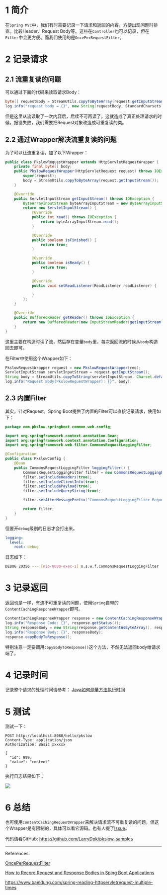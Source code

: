 # 1 简介

在`Spring MVC`中，我们有时需要记录一下请求和返回的内容，方便出现问题时排查。比较Header、Request Body等。这些在`Controller`也可以记录，但在`Filter`中会更方便。而我们使用的是`OncePerRequestFilter`。



# 2 记录请求



## 2.1 流重复读的问题

可以通过下面的代码来读取请求Body：

```java
byte[] requestBody = StreamUtils.copyToByteArray(request.getInputStream());
log.info("request body = {}", new String(requestBody, StandardCharsets.UTF_8));
```

但是这里从流读取了一次内容后，后续不可再读了。这就造成了真正处理请求的时候，报错失败，我们需要把Request对象改造成可重复读的类。



## 2.2 通过Wrapper解决流重复读的问题

为了可以让流重复读，加了以下Wrapper：

```java
public class PkslowRequestWrapper extends HttpServletRequestWrapper {
    private final byte[] body;
    public PkslowRequestWrapper(HttpServletRequest request) throws IOException {
        super(request);
        body = StreamUtils.copyToByteArray(request.getInputStream());
    }

    @Override
    public ServletInputStream getInputStream() throws IOException {
        ByteArrayInputStream byteArrayInputStream = new ByteArrayInputStream(body);
        return new ServletInputStream() {
            @Override
            public int read() throws IOException {
                return byteArrayInputStream.read();
            }

            @Override
            public boolean isFinished() {
                return true;
            }

            @Override
            public boolean isReady() {
                return true;
            }

            @Override
            public void setReadListener(ReadListener readListener) {

            }
        };
    }

    @Override
    public BufferedReader getReader() throws IOException {
        return new BufferedReader(new InputStreamReader(getInputStream()));
    }
}
```

这里主要在构造时读了流，然后存在变量`body`里，每次返回流的时候从`body`构造回去即可。



在Filter中使用这个Wrapper如下：

```java
PkslowRequestWrapper request = new PkslowRequestWrapper(req);
ServletInputStream servletInputStream = request.getInputStream();
String body = StreamUtils.copyToString(servletInputStream, Charset.defaultCharset());
log.info("Request Body(PkslowRequestWrapper): {}", body);
```



## 2.3 内置Filter

其实，针对Request，Spring Boot提供了内置的Filter可以直接记录请求，使用如下：

```java
package com.pkslow.springboot.common.web.config;

import org.springframework.context.annotation.Bean;
import org.springframework.context.annotation.Configuration;
import org.springframework.web.filter.CommonsRequestLoggingFilter;

@Configuration
public class PkslowConfig {
    @Bean
    public CommonsRequestLoggingFilter loggingFilter() {
        CommonsRequestLoggingFilter filter = new CommonsRequestLoggingFilter();
        filter.setIncludeHeaders(true);
        filter.setIncludeClientInfo(true);
        filter.setIncludePayload(true);
        filter.setIncludeQueryString(true);

        filter.setAfterMessagePrefix("CommonsRequestLoggingFilter Request: ");

        return filter;
    }
}
```

但要开`debug`级别的日志才会打出来。

```yaml
logging:
  level:
    root: debug
```



日志如下：

```bash
DEBUG 20356 --- [nio-8080-exec-1] o.s.w.f.CommonsRequestLoggingFilter      : Before request [POST /hello/pkslow, client=127.0.0.1, headers=[authorization:"Basic xxxxxx", content-length:"37", host:"localhost:8080", connection:"Keep-Alive", user-agent:"Apache-HttpClient/4.5.13 (Java/17.0.5)", accept-encoding:"gzip,deflate", Content-Type:"application/json;charset=UTF-8"]]
```



# 3 记录返回

返回也是一样，有流不可重复读的问题，使用`Spring`自带的`ContentCachingResponseWrapper`即可。

```java
ContentCachingResponseWrapper response = new ContentCachingResponseWrapper(res);
log.info("Response Code: {}", response.getStatus());
String responseBody = new String(response.getContentAsByteArray(), response.getCharacterEncoding());
log.info("Response Body: {}", responseBody);
response.copyBodyToResponse();
```

特别注意一定要调用`copyBodyToResponse()`这个方法，不然无法返回body给请求端了。



# 4 记录时间

记录整个请求的处理时间请参考： [Java如何测量方法执行时间](https://www.pkslow.com/archives/java-elapsed-time)



# 5 测试

测试一下：

```http
POST http://localhost:8080/hello/pkslow
Content-Type: application/json
Authorization: Basic xxxxxx

{
  "id": 999,
  "value": "content"
}
```

执行日志结果如下：

![](https://pkslow.oss-cn-shenzhen.aliyuncs.com/images/2022/12/spring-log-request-response.log.png)



# 6 总结

也可使用`ContentCachingRequestWrapper`来解决请求流不可重复读的问题，但这个Wrapper是有限制的，具体可以看它源码。也有人提了[Issue](https://github.com/spring-projects/spring-framework/issues/28391)。



代码请看GitHub: https://github.com/LarryDpk/pkslow-samples



---

References:

[OncePerRequestFilter](https://www.baeldung.com/spring-onceperrequestfilter)

[How to Record Request and Response Bodies in Sping Boot Applications](https://www.springcloud.io/post/2022-03/record-request-and-response-bodies/#gsc.tab=0)

https://www.baeldung.com/spring-reading-httpservletrequest-multiple-times